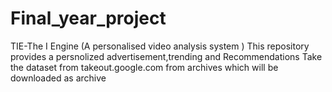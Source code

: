 # Final_year_project
TIE-The I Engine (A personalised video analysis system )
This repository provides a persnolized advertisement,trending and Recommendations
Take the dataset from takeout.google.com from archives which will be downloaded as archive
